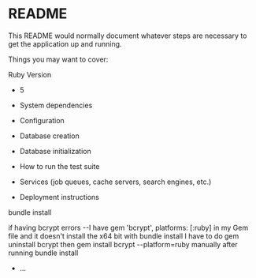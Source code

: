 # README

This README would normally document whatever steps are necessary to get the
application up and running.

Things you may want to cover:

Ruby Version
- 5

* System dependencies

* Configuration

* Database creation

* Database initialization

* How to run the test suite

* Services (job queues, cache servers, search engines, etc.)

* Deployment instructions

bundle install

if having bcrypt errors
--I have gem 'bcrypt', platforms: [:ruby] in my Gem file and it doesn't install the x64 bit with bundle install I have to do gem uninstall bcrypt then gem install bcrypt --platform=ruby manually after running bundle install
* ...
